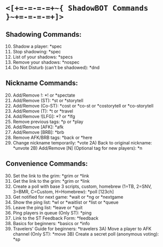 # `<[+=-=-=-=+~{ ShadowBOT Commands }~+=-=-=-=+]>`

Shadowing Commands:
-------------------
10) Shadow a player:      *spec <player>
11) Stop shadowing:       *spec
12) List of your shadows: *specs
13) Remove your shadows:  *nospec
14) Do Not Disturb (can't be shadowed): *dnd

Nickname Commands:
------------------
20) Add/Remove !:       *! or *spectate
21) Add/Remove (ST):    *st or *storytell
22) Add/Remove (Co-ST): *cost or *co-st or *costorytell or *co-storytell
23) Add/Remove (T):     *t or *travel
24) Add/Remove ![LFG]:	*? or *lfg
25) Remove previous tags: *p or *play
26) Add/Remove [AFK]:      *afk
27) Add/Remove [BRB]:      *brb
28) Remove AFK/BRB tags: *back or *here
29) Change nickname temporarily: *vote <name>
2A) Back to original nickname:   *unvote
2B) Add/Remove [N] (Optional tag for new players): *n

Convenience Commands:
---------------------
30) Set the link to the grim: *grim <url> or *link <url>
31) Get the link to the grim: *grim or *link
32) Create a poll with base 3 scripts, custom, homebrew (1=TB, 2=SNV, 3=BMR, C=Custom, H=Homebrew): *poll [123ch]
33) Get notified for next game:   *wait or *ng or *nextgame
34) Show the ping list:      *wl or *waitlist or *list or *queue
35) Leave the ping list:     *leave or *quit
36) Ping players in queue (Only ST): *ping
37) Link to the ST Feedback Form:    *feedback
38) Basics for beginners: *basics or *info
39) Travelers' Guide for beginners:  *travelers
3A) Move a player to AFK channel (Only ST): *move <player mention>
3B) Create a secret poll (anonymous voting): *sp <title> <options>
3C) View secret poll results (adding a p displays the results publicly instead of privately): *results <p>
3D) Ask Storyteller for a consultation (ST must click OK on the msg): *consult <optional text/mentions>
3E) Show the saved list of commonly played custom scripts: *scripts or *script
3F) Get the links to a specific custom script from the list: *get <id>
3G) Show the saved list of commonly played teensy scripts: *teensies or *teensy
3H) Get the links to a specific teensy script from the list: *get t <id>
3I) Select a player from your current game at random: *randomplayer or *rp
3J) Get the typical number of each role type (TF/Outsider/Minion/Demon): *count or *comp
3K) Get information on a BOTC character: *role <character name>
3L) Get information on a BOTC fable: *fable <character name> (or *fabled/fables)
3M) Get the list of jinxes and jinxed characters: *jinxes or *jinx or *djinn

Extra Commands:
---------------
40) Tell a random joke:    *joke
41) Compliment someone <3: *compliment @<player>
42) Celebrate with style with a slow clap: *slowclap or *slow clap
43) My rules of how to run Oops All Pithags: *oopsallpithags or *oops or *oap
44) Crediting the cool people who helped: *credits

-=> For any Suggestions or Bug reports, msg me on discord at `lieutenantdv20`
